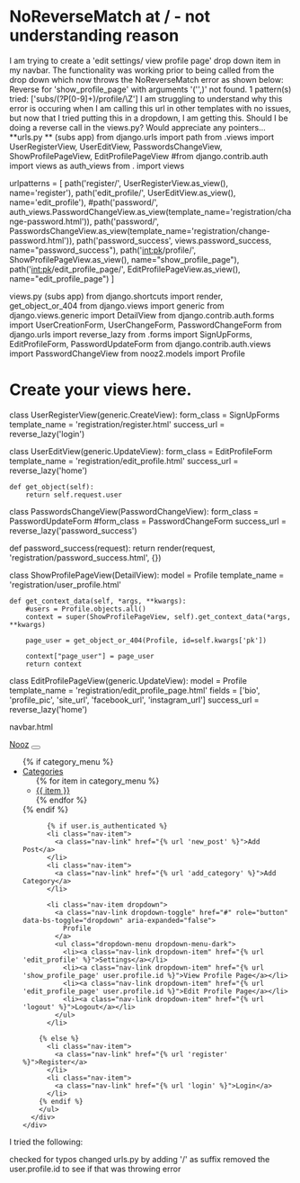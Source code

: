 
# NoReverseMatch at / - not understanding reason

I am trying to create a 'edit settings/ view profile page' drop down item in my navbar. The functionality was working prior to being called from the drop down which now throws the NoReverseMatch error as shown below:
Reverse for 'show_profile_page' with arguments '('',)' not found. 1 pattern(s) tried: ['subs/(?P[0-9]+)/profile/\Z']
I am struggling to understand why this error is occuring when I am calling this url in other templates with no issues, but now that I tried putting this in a dropdown, I am getting this. Should I be doing a reverse call in the views.py? Would appreciate any pointers...
**urls.py ** (subs app)
from django.urls import path 
from .views import UserRegisterView, UserEditView, PasswordsChangeView, ShowProfilePageView, EditProfilePageView
#from django.contrib.auth import views as auth_views
from . import views

urlpatterns = [
    path('register/', UserRegisterView.as_view(), name='register'),
    path('edit_profile/', UserEditView.as_view(), name='edit_profile'),
    #path('password/', auth_views.PasswordChangeView.as_view(template_name='registration/change-password.html')),
    path('password/', PasswordsChangeView.as_view(template_name='registration/change-password.html')),
    path('password_success', views.password_success, name="password_success"),
    path('<int:pk>/profile/', ShowProfilePageView.as_view(), name="show_profile_page"),
    path('<int:pk>/edit_profile_page/', EditProfilePageView.as_view(), name="edit_profile_page")
]

views.py (subs app)
from django.shortcuts import render, get_object_or_404
from django.views import generic
from django.views.generic import DetailView
from django.contrib.auth.forms import UserCreationForm, UserChangeForm, PasswordChangeForm
from django.urls import reverse_lazy
from .forms import SignUpForms, EditProfileForm, PasswordUpdateForm
from django.contrib.auth.views import PasswordChangeView
from nooz2.models import Profile
# Create your views here.


class UserRegisterView(generic.CreateView):
    form_class = SignUpForms
    template_name = 'registration/register.html'
    success_url = reverse_lazy('login')


class UserEditView(generic.UpdateView):
    form_class = EditProfileForm
    template_name = 'registration/edit_profile.html'
    success_url = reverse_lazy('home')

    def get_object(self):
        return self.request.user


class PasswordsChangeView(PasswordChangeView):
    form_class = PasswordUpdateForm
    #form_class = PasswordChangeForm
    success_url = reverse_lazy('password_success')

def password_success(request):
    return render(request, 'registration/password_success.html', {})


class ShowProfilePageView(DetailView):
    model = Profile
    template_name = 'registration/user_profile.html'

    def get_context_data(self, *args, **kwargs):
        #users = Profile.objects.all()
        context = super(ShowProfilePageView, self).get_context_data(*args, **kwargs)
        
        page_user = get_object_or_404(Profile, id=self.kwargs['pk'])
        
        context["page_user"] = page_user
        return context


class EditProfilePageView(generic.UpdateView):
        model = Profile
        template_name = 'registration/edit_profile_page.html'
        fields = ['bio', 'profile_pic', 'site_url', 'facebook_url', 'instagram_url']
        success_url = reverse_lazy('home')

navbar.html
<nav class="navbar navbar-expand-lg navbar-dark bg-dark">
    <div class="container-fluid">
      <a class="navbar-brand" href="{% url 'home' %}">Nooz</a>
      <button class="navbar-toggler" type="button" data-bs-toggle="collapse" data-bs-target="#navbarNavDropdown" aria-controls="navbarNavDropdown" aria-expanded="false" aria-label="Toggle navigation">
        <span class="navbar-toggler-icon"></span>
      </button>
      <div class="collapse navbar-collapse" id="navbarNavDropdown">
        <ul class="navbar-nav">
          <!-- Dropdown code for categories -->
          {% if category_menu %}
          <li class="nav-item dropdown">
            <a class="nav-link dropdown-toggle" href="#" role="button" data-bs-toggle="dropdown" aria-expanded="false">
              Categories
            </a>
            <ul class="dropdown-menu">
              <!-- generates list of categories -->
              {% for item in category_menu %}
              <li><a class="dropdown-item" href="{% url 'category' item|slugify|title %}">{{ item }}</a></li>
              {% endfor %}
            </ul>
          </li>
          {% endif %}

          {% if user.is_authenticated %}
          <li class="nav-item">
            <a class="nav-link" href="{% url 'new_post' %}">Add Post</a>
          </li>
          <li class="nav-item">
            <a class="nav-link" href="{% url 'add_category' %}">Add Category</a>
          </li>
          
          <li class="nav-item dropdown">  
            <a class="nav-link dropdown-toggle" href="#" role="button" data-bs-toggle="dropdown" aria-expanded="false">
              Profile
            </a>
            <ul class="dropdown-menu dropdown-menu-dark">
              <li><a class="nav-link dropdown-item" href="{% url 'edit_profile' %}">Settings</a></li>
              <li><a class="nav-link dropdown-item" href="{% url 'show_profile_page' user.profile.id %}">View Profile Page</a></li>
              <li><a class="nav-link dropdown-item" href="{% url 'edit_profile_page' user.profile.id %}">Edit Profile Page</a></li>
              <li><a class="nav-link dropdown-item" href="{% url 'logout' %}">Logout</a></li>
            </ul>
          </li>
          
        {% else %}
          <li class="nav-item">
            <a class="nav-link" href="{% url 'register' %}">Register</a>
          </li>
          <li class="nav-item">
            <a class="nav-link" href="{% url 'login' %}">Login</a>
          </li>
        {% endif %}
        </ul>
      </div>
    </div>
  </nav>

I tried the following:

checked for typos
changed urls.py by adding '/' as suffix
removed the user.profile.id to see if that was throwing error


        